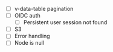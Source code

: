 - [ ] v-data-table pagination
- [ ] OIDC auth
  - [ ] Persistent user session not found
- [ ] S3
- [ ] Error handling
- [ ] Node is null
